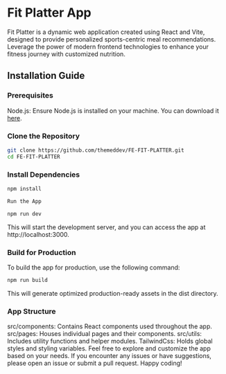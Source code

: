 # Fit Platter App

Fit Platter is a dynamic web application created using React and Vite, designed to provide personalized sports-centric meal recommendations. Leverage the power of modern frontend technologies to enhance your fitness journey with customized nutrition.

## Installation Guide

### Prerequisites
 Node.js: Ensure Node.js is installed on your machine. You can download it [here](https://nodejs.org/).


### Clone the Repository

```bash
git clone https://github.com/themeddev/FE-FIT-PLATTER.git
cd FE-FIT-PLATTER
```

### Install Dependencies
```bash	
npm install

Run the App

npm run dev

```


This will start the development server, and you can access the app at http://localhost:3000.

### Build for Production

To build the app for production, use the following command:

```bash 
npm run build 

```

This will generate optimized production-ready assets in the dist directory.

### App Structure
src/components: Contains React components used throughout the app.
src/pages: Houses individual pages and their components.
src/utils: Includes utility functions and helper modules.
TailwindCss: Holds global styles and styling variables.
Feel free to explore and customize the app based on your needs. If you encounter any issues or have suggestions, please open an issue or submit a pull request. Happy coding!
